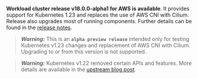 **Workload cluster release v18.0.0-alpha1 for AWS is available**. It provides support for Kubernetes 1.23 and replaces the use of AWS CNI with Cilium. Release also upgrades most of running components. Further details can be found in the [release notes](https://docs.giantswarm.io/changes/workload-cluster-releases-aws/releases/aws-v18.0.0-alpha1/).

> **_Warning:_** This is an **`alpha preview release`** intended only for testing Kubernetes v1.23 changes and replacement of AWS CNI with Cilium. Upgrading to or from this version is not supported.

> **_Warning:_** Kubernetes v1.22 removed certain APIs and features. More details are available in the [upstream blog post](https://kubernetes.io/blog/2021/07/14/upcoming-changes-in-kubernetes-1-22/).
